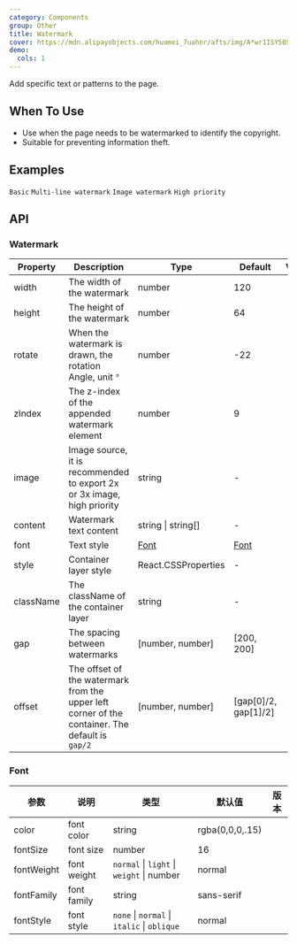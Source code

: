 ```yaml
---
category: Components
group: Other
title: Watermark
cover: https://mdn.alipayobjects.com/huamei_7uahnr/afts/img/A*wr1ISY50SyYAAAAAAAAAAAAADrJ8AQ/original
demo:
  cols: 1
---
```


Add specific text or patterns to the page.

## When To Use

- Use when the page needs to be watermarked to identify the copyright.
- Suitable for preventing information theft.

## Examples

<!-- prettier-ignore -->
<code src="./demo/basic.tsx">Basic</code>
<code src="./demo/multi-line.tsx">Multi-line watermark</code>
<code src="./demo/image.tsx">Image watermark</code>
<code src="./demo/z-index.tsx">High priority</code>

## API

### Watermark

| Property | Description | Type | Default | Version |
| --- | --- | --- | --- | --- |
| width | The width of the watermark | number | 120 |  |
| height | The height of the watermark | number | 64 |  |
| rotate | When the watermark is drawn, the rotation Angle, unit `°` | number | -22 |  |
| zIndex | The z-index of the appended watermark element | number | 9 |  |
| image | Image source, it is recommended to export 2x or 3x image, high priority | string | - |  |
| content | Watermark text content | string \| string[] | - |  |
| font | Text style | [Font](#Font) | [Font](#Font) |  |
| style | Container layer style | React.CSSProperties | - |  |
| className | The className of the container layer | string | - |  |
| gap | The spacing between watermarks | \[number, number\] | \[200, 200\] |  |
| offset | The offset of the watermark from the upper left corner of the container. The default is `gap/2` | \[number, number\] | \[gap\[0\]/2, gap\[1\]/2\] |  |

### Font

| 参数       | 说明        | 类型                                        | 默认值          | 版本 |
| ---------- | ----------- | ------------------------------------------- | --------------- | ---- |
| color      | font color  | string                                      | rgba(0,0,0,.15) |      |
| fontSize   | font size   | number                                      | 16              |      |
| fontWeight | font weight | `normal` \| `light` \| `weight` \| number   | normal          |      |
| fontFamily | font family | string                                      | sans-serif      |      |
| fontStyle  | font style  | `none` \| `normal` \| `italic` \| `oblique` | normal          |      |

